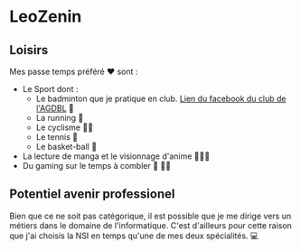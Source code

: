 # __LeoZenin__  

## Loisirs

Mes passe temps préféré ❤️ sont :

* Le Sport dont :
  * Le badminton que je pratique en club. [Lien du facebook du club de l'AGDBL](https://www.facebook.com/AuGrezDuBadLionnais/) 🏸
  * La running 🏃
  * Le cyclisme 🚴‍♂️
  * Le tennis 🎾
  * Le basket-ball 🏀
* La lecture de manga et le visionnage d'anime 🏴‍☠️👒
* Du gaming sur le temps à combler 🏐 🚙🚗
  
## Potentiel avenir professionel

Bien que ce ne soit pas catégorique, il est possible que je me dirige vers un métiers dans le domaine de l'informatique.
C'est d'ailleurs pour cette raison que j'ai choisis la NSI en temps qu'une de mes deux spécialités. 💻

